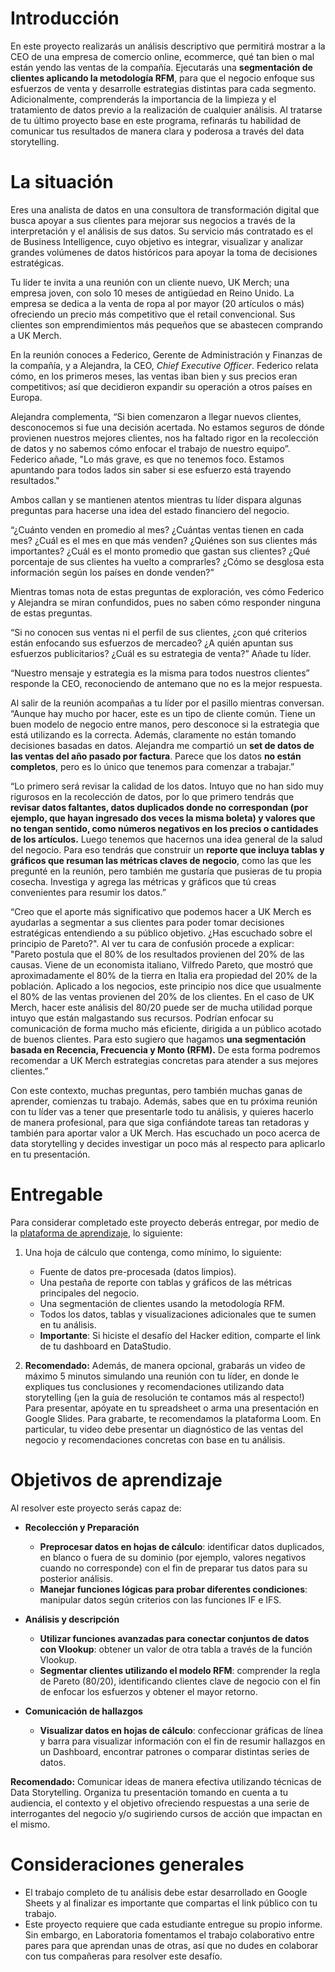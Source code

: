 # Introducción

En este proyecto realizarás un análisis descriptivo que permitirá mostrar a la CEO de una empresa de comercio online, ecommerce, qué tan bien o mal están yendo las ventas de la compañía. Ejecutarás una **segmentación de clientes aplicando la metodología RFM**, para que el negocio enfoque sus esfuerzos de venta y desarrolle estrategias distintas para cada segmento. Adicionalmente, comprenderás la importancia de la limpieza y el tratamiento de datos previo a la realización de cualquier análisis. Al tratarse de tu último proyecto base en este programa, refinarás tu habilidad de comunicar tus resultados de manera clara y poderosa a través del data storytelling.

# La situación

Eres una analista de datos en una consultora de transformación digital que busca apoyar a sus clientes para mejorar sus negocios a través de la interpretación y el análisis de sus datos. Su servicio más contratado es el de Business Intelligence, cuyo objetivo es integrar, visualizar y analizar grandes volúmenes de datos históricos para apoyar la toma de decisiones estratégicas.

Tu líder te invita a una reunión con un cliente nuevo, UK Merch; una empresa joven, con solo 10 meses de antigüedad en Reino Unido. La empresa se dedica a la venta de ropa al por mayor (20 artículos o más) ofreciendo un precio más competitivo que el retail convencional. Sus clientes son emprendimientos más pequeños que se abastecen comprando a UK Merch.

En la reunión conoces a Federico, Gerente de Administración y Finanzas de la compañía, y a Alejandra, la CEO, *Chief Executive Officer*. Federico relata cómo, en los primeros meses, las ventas iban bien y sus precios eran competitivos; así que decidieron expandir su operación a otros países en Europa.

Alejandra complementa, “Si bien comenzaron a llegar nuevos clientes, desconocemos si fue una decisión acertada. No estamos seguros de dónde provienen nuestros mejores clientes, nos ha faltado rigor en la recolección de datos y no sabemos cómo enfocar el trabajo de nuestro equipo”. Federico añade, "Lo más grave, es que no tenemos foco. Estamos apuntando para todos lados sin saber si ese esfuerzo está trayendo resultados."

Ambos callan y se mantienen atentos mientras tu líder dispara algunas preguntas para hacerse una idea del estado financiero del negocio.

“¿Cuánto venden en promedio al mes? ¿Cuántas ventas tienen en cada mes? ¿Cuál es el mes en que más venden? ¿Quiénes son sus clientes más importantes? ¿Cuál es el monto promedio que gastan sus clientes? ¿Qué porcentaje de sus clientes ha vuelto a comprarles? ¿Cómo se desglosa esta información según los países en donde venden?”

Mientras tomas nota de estas preguntas de exploración, ves cómo Federico y Alejandra se miran confundidos, pues no saben cómo responder ninguna de estas preguntas.

“Si no conocen sus ventas ni el perfil de sus clientes, ¿con qué criterios están enfocando sus esfuerzos de mercadeo? ¿A quién apuntan sus esfuerzos publicitarios? ¿Cuál es su estrategia de venta?” Añade tu líder.

“Nuestro mensaje y estrategia es la misma para todos nuestros clientes” responde la CEO, reconociendo de antemano que no es la mejor respuesta.

Al salir de la reunión acompañas a tu líder por el pasillo mientras conversan. “Aunque hay mucho por hacer, este es un tipo de cliente común. Tiene un buen modelo de negocio entre manos, pero desconoce si la estrategia que está utilizando es la correcta. Además, claramente no están tomando decisiones basadas en datos. Alejandra me compartió un **set de datos de las ventas del año pasado por factura**. Parece que los datos **no están completos**, pero es lo único que tenemos para comenzar a trabajar.”

“Lo primero será revisar la calidad de los datos. Intuyo que no han sido muy rigurosos en la recolección de datos, por lo que primero tendrás que **revisar datos faltantes, datos duplicados donde no correspondan (por ejemplo, que hayan ingresado dos veces la misma boleta) y valores que no tengan sentido, como números negativos en los precios o cantidades de los artículos.** Luego tenemos que hacernos una idea general de la salud del negocio. Para eso tendrás que construir un **reporte que incluya tablas y gráficos que resuman las métricas claves de negocio**, como las que les pregunté en la reunión, pero también me gustaría que pusieras de tu propia cosecha. Investiga y agrega las métricas y gráficos que tú creas convenientes para resumir los datos.”

“Creo que el aporte más significativo que podemos hacer a UK Merch es ayudarlas a segmentar a sus clientes para poder tomar decisiones estratégicas entendiendo a su público objetivo. ¿Has escuchado sobre el principio de Pareto?". Al ver tu cara de confusión procede a explicar: "Pareto postula que el 80% de los resultados provienen del 20% de las causas. Viene de un economista italiano, Vilfredo Pareto, que mostró que aproximadamente el 80% de la tierra en Italia era propiedad del 20% de la población. Aplicado a los negocios, este principio nos dice que usualmente el 80% de las ventas provienen del 20% de los clientes. En el caso de UK Merch, hacer este análisis del 80/20 puede ser de mucha utilidad porque intuyo que están malgastando sus recursos. Podrían enfocar su comunicación de forma mucho más eficiente, dirigida a un público acotado de buenos clientes. Para esto sugiero que hagamos **una segmentación basada en Recencia, Frecuencia y Monto (RFM).** De esta forma podremos recomendar a UK Merch estrategias concretas para atender a sus mejores clientes.”

Con este contexto, muchas preguntas, pero también muchas ganas de aprender, comienzas tu trabajo. Además, sabes que en tu próxima reunión con tu líder vas a tener que presentarle todo tu análisis, y quieres hacerlo de manera profesional, para que siga confiándote tareas tan retadoras y también para aportar valor a UK Merch. Has escuchado un poco acerca de data storytelling y decides investigar un poco más al respecto para aplicarlo en tu presentación.
  
# Entregable

Para considerar completado este proyecto deberás entregar, por medio de la [plataforma de aprendizaje](plus.laboratoria.la), lo siguiente:
  
1. Una hoja de cálculo que contenga, como mínimo, lo siguiente:

   - Fuente de datos pre-procesada (datos limpios).
   - Una pestaña de reporte con tablas y gráficos de las métricas principales del negocio.
   - Una segmentación de clientes usando la metodología RFM.
   - Todos los datos, tablas y visualizaciones adicionales que te sumen en tu análisis.
   - **Importante**: Si hiciste el desafío del Hacker edition, comparte el link de tu dashboard en DataStudio.

2. **Recomendado:** Además, de manera opcional, grabarás un video de máximo 5 minutos simulando una reunión con tu líder, en donde le expliques tus conclusiones y recomendaciones utilizando data storytelling (¡en la guía de resolución te contamos más al respecto!) Para presentar, apóyate en tu spreadsheet o arma una presentación en Google Slides. Para grabarte, te recomendamos la plataforma Loom. En particular, tu video debe presentar un diagnóstico de las ventas del negocio y recomendaciones concretas con base en tu análisis.

# Objetivos de aprendizaje

Al resolver este proyecto serás capaz de:

- **Recolección y Preparación**
  - **Preprocesar datos en hojas de cálculo**: identificar datos duplicados, en blanco o fuera de su dominio (por ejemplo, valores negativos cuando no corresponde) con el fin de preparar tus datos para su posterior análisis.
  - **Manejar funciones lógicas para probar diferentes condiciones**: manipular datos según criterios con las funciones IF e IFS.

- **Análisis y descripción**

  - **Utilizar funciones avanzadas para conectar conjuntos de datos con Vlookup**: obtener un valor de otra tabla a través de la función Vlookup.
  - **Segmentar clientes utilizando el modelo RFM**: comprender la regla de Pareto (80/20), identificando clientes clave de negocio con el fin de enfocar los esfuerzos y obtener el mayor retorno.

- **Comunicación de hallazgos**

  - **Visualizar datos en hojas de cálculo**: confeccionar gráficas de línea y barra para visualizar información con el fin de resumir hallazgos en un Dashboard, encontrar patrones o comparar distintas series de datos.
 
**Recomendado:** Comunicar ideas de manera efectiva utilizando técnicas de Data Storytelling. Organiza tu presentación tomando en cuenta a tu audiencia, el contexto y el objetivo ofreciendo respuestas a una serie de interrogantes del negocio y/o sugiriendo cursos de acción que impactan en el mismo.

# Consideraciones generales

- El trabajo completo de tu análisis debe estar desarrollado en Google Sheets y al finalizar es importante que compartas el link público con tu trabajo.
- Este proyecto requiere que cada estudiante entregue su propio informe. Sin embargo, en Laboratoria fomentamos el trabajo colaborativo entre pares para que aprendan unas de otras, así que no dudes en colaborar con tus compañeras para resolver este desafío.
